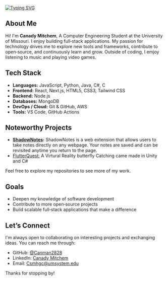 [![Typing SVG](https://readme-typing-svg.demolab.com/?lines=Hey+there,+I'm+Canady+Mitchem!;Software+Developer+from+Kansas+City;Full‑Stack+Engineer;Lifelong+Learner)](https://git.io/typing-svg)

## About Me

Hi! I'm **Canady Mitchem**, A Computer Engineering Student at the University of Missouri. I enjoy building full‑stack applications. My passion for technology drives me to explore new tools and frameworks, contribute to open‑source, and continuously learn and grow.  Outside of coding, I emjoy listening to music and playing video games.

##  Tech Stack

- **Languages:** JavaScript, Python, Java, C#, C
- **Frontend:** React, Next.js, HTML5, CSS3, Tailwind CSS
- **Backend:** Node.js
- **Databases:** MongoDB
- **DevOps / Cloud:** Git & GitHub, AWS
- **Tools:** VS Code, GitHub Actions

##  Noteworthy Projects

- **[ShadowNotes](https://github.com/Canman2828/ShadowNotes):** ShadowNotes is a web extension that allows users to take notes directly on any webpage. Your notes are saved and can be revisited anytime you return to the page.
- [FlutterQuest:](https://github.com/Canman2828/Butterfly-game)  A Virtural Reality butterfly Catching came made in Unity and C#

Feel free to explore my repositories to see more of my work.

##  Goals

- Deepen my knowledge of software development
- Contribute to more open‑source projects
- Build scalable full‑stack applications that make a difference

## Let’s Connect

I'm always open to collaborating on interesting projects and exchanging ideas.  You can reach me through:

- GitHub: [@Canman2828](https://github.com/Canman2828)
- LinkedIn: [Canady Mitchem](https://www.linkedin.com/in/c-mitchem/)
- Email: Csmhgc@umsystem.edu

Thanks for stopping by!  

